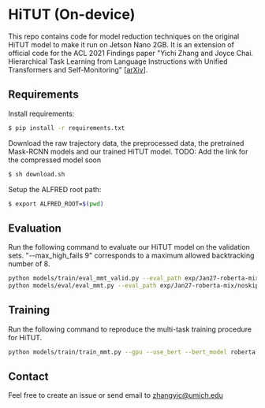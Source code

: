# HiTUT (On-device)

This repo contains code for model reduction techniques on the original HiTUT model to make it run on Jetson Nano 2GB. It is an extension of official code for the ACL 2021 Findings paper "Yichi Zhang and Joyce Chai. Hierarchical Task Learning from Language Instructions with Unified Transformers and Self-Monitoring" [[arXiv](https://arxiv.org/abs/2106.03427)].


## Requirements

Install requirements:
```bash
$ pip install -r requirements.txt
```


Download the raw trajectory data, the preprocessed data, the pretrained Mask-RCNN models and our trained HiTUT model. 
TODO: Add the link for the compressed model soon
```bash
$ sh download.sh
```

Setup the ALFRED root path:
```bash
$ export ALFRED_ROOT=$(pwd)
```


## Evaluation
Run the following command to evaluate our HiTUT model on the validation sets. "--max_high_fails 9" corresponds to a maximum allowed backtracking number of 8. 
```bash
python models/train/eval_mmt_valid.py --eval_path exp/Jan27-roberta-mix/noskip_lr_mix_all_E-xavier768d_L12_H768_det-sep_dp0.1_di0.1_step_lr5e-05_0.999_type_sd999 --ckpt model_best_seen.pth --gpu --max_high_fails 9 --max_fails 10 --eval_split valid_seen --eval_enable_feat_posture --num_threads 4 --name_temp eval_valid_seen
python models/eval/eval_mmt.py --eval_path exp/Jan27-roberta-mix/noskip_lr_mix_all_E-xavier768d_L12_H768_det-sep_dp0.1_di0.1_step_lr5e-05_0.999_type_sd999 --ckpt model_best_seen.pth --gpu --max_high_fails 9 --max_fails 10 --eval_split valid_unseen --eval_enable_feat_posture --num_threads 4 --name_temp eval_valid_unseen
```


## Training
Run the following command to reproduce the multi-task training procedure for HiTUT. 
```bash
python models/train/train_mmt.py --gpu --use_bert --bert_model roberta --dropout 0.1 --drop_input 0.1 --enable_feat_posture --train_level mix --train_proportion 100 --valid_metric type --batch 84 --lr 5e-5 --focal_loss --emb_init xavier --emb_dim 768  --bert_lr_schedule --early_stop 2 --seed 999 --low_data all --exp_temp YOUR_EXP_PATH_NAME  --name_temp YOUR_EXP_NAME
```

## Contact
Feel free to create an issue or send email to zhangyic@umich.edu
